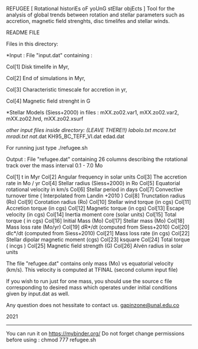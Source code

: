 REFUGEE 	[ Rotational historiEs oF yoUnG stEllar objEcts ]
Tool for the analysis of global trends between rotation and stellar
parameters such as accretion, magnetic field strenghts, disc timelifes
and stellar winds.

README FILE

Files in this directory:

*Input : File "input.dat" containing :

Col[1] Disk timelife in Myr,

Col[2]  End of simulations in Myr,

Col[3] Characteristic timescale for accretion in yr,

Col[4] Magnetic field strenght in G

*Stellar Models (Siess+2000) in files :
mXX.zo02.var1, mXX.zo02.var2, mXX.zo02.hrd, mXX.zo02.xsurf

*other input files inside directory: (LEAVE THERE!!)
 labolo.txt  mcore.txt mradi.txt nat*.dat  KH95_BC_TEFF_VI.dat edad.dat


For running just type ./refugee.sh

Output : File "refugee.dat" 
containing 26 columns describing the rotational track  over the mass interval 0.1 - 7.0 Mo

Col[1] t in Myr 
Col[2] Angular frequency in solar units
Col[3] The accretion rate in Mo / yr
Col[4] Stellar radius (Siess+2000) in Ro
Col[5] Equatorial rotational velocity in km/s
Col[6] Stellar period in days
Col[7] Convective turnover time ( Interpolated from Landin +2010 )
Col[8] Trunctation radius (Ro)
Col[9] Corotation radius (Ro)
Col[10] Stellar wind torque (in cgs)
Col[11] Accretion torque (in cgs)
Col[12] Magnetic torque (in cgs)
Col[13] Escape velocity (in cgs)
Col[14] Inertia moment core (solar units)
Col[15] Total torque ( in cgs)
Col[16] Initial Mass (Mo)
Col[17] Stellar mass (Mo)
Col[18] Mass loss rate (Mo/yr)
Col[19] dR*/dt (computed from Siess+2010)
Col[20] dIc*/dt (computed from Siess+2010)
Col[21] Mass loss rate (in cgs)
Col[22] Stellar dipolar magnetic moment (cgs)
Col[23] ksquare
Col[24] Total torque ( incgs )
Col[25] Magnetic field strength (G)
Col[26] Alvén radius in solar units


The file "refugee.dat" 
contains only mass (Mo) vs equatorial velocity (km/s). This velocity is computed at TFINAL (second column input file)

If you wish to run just for one mass, you should use the source c file corresponding to desired mass which operates under initial conditions given by input.dat as well.

Any question does not hessitate to contact us.
gapinzone@unal.edu.co

2021
_________________________________________________
You can  run it on https://mybinder.org/
Do not forget change permissions before using : chmod 777 refugee.sh 




